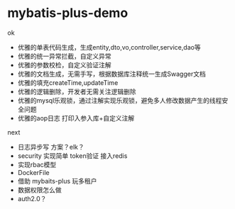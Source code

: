 # mybatis-plus-demo
ok
- 优雅的单表代码生成，生成entity,dto,vo,controller,service,dao等
- 优雅的统一异常拦截，自定义异常
- 优雅的参数校检，自定义验证注解
- 优雅的文档生成，无需手写，根据数据库注释统一生成Swagger文档
- 优雅的填充createTime,updateTime
- 优雅的逻辑删除，开发者无需关注逻辑删除
- 优雅的mysql乐观锁，通过注解实现乐观锁，避免多人修改数据产生的线程安全问题
- 优雅的aop日志 打印入参入库+自定义注解

next
- 日志异步写 方案？elk？
- security 实现简单 token验证 接入redis
- 实现rbac模型
- DockerFile 
- 借助 mybaits-plus 玩多租户
- 数据权限怎么做
- auth2.0？
